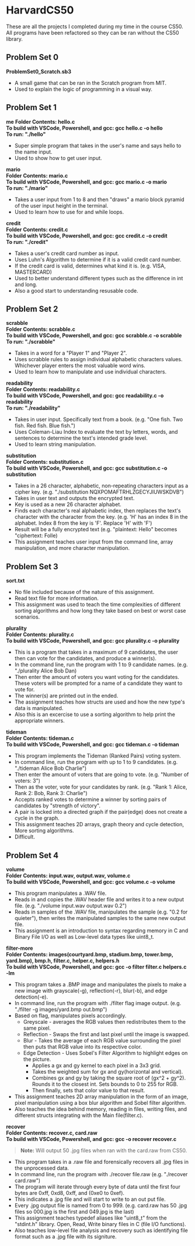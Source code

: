 # HarvardCS50

These are all the projects I completed during my time in the course CS50.  
All programs have been refactored so they can be ran without the CS50 library.  

## Problem Set 0
**ProblemSet0_Scratch.sb3**
  - A small game that can be ran in the Scratch program from MIT.
  - Used to explain the logic of programming in a visual way.
## Problem Set 1

**me**
**Folder Contents: hello.c**  
**To build with VSCode, Powershell, and gcc: gcc hello.c -o hello**  
**To run: "./hello"**
  - Super simple program that takes in the user's name and says hello to the name input.
  - Used to show how to get user input.
    
**mario**  
**Folder Contents: mario.c**  
**To build with VSCode, Powershell, and gcc: gcc mario.c -o mario**  
**To run: "./mario"**
  - Takes a user input from 1 to 8 and then "draws" a mario block pyramid of the user input height in the terminal.
  - Used to learn how to use for and while loops.
    
**credit**  
**Folder Contents: credit.c**  
**To build with VSCode, Powershell, and gcc: gcc credit.c -o credit**  
**To run: "./credit"**
  - Takes a user's credit card number as input.
  - Uses Luhn's Algorithm to determine if it is a valid credit card number.
  - If the credit card is valid, determines what kind it is. (e.g. VISA, MASTERCARD)
  - Used to better understand different types such as the difference in int and long.
  - Also a good start to understanding resusable code.

## Problem Set 2

**scrabble**  
**Folder Contents: scrabble.c**  
**To build with VSCode, Powershell, and gcc: gcc scrabble.c -o scrabble**  
**To run: "./scrabble"**
  - Takes in a word for a "Player 1" and "Player 2".
  - Uses scrabble rules to assign individual alphabetic characters values. Whichever player enters the most valuable word wins.
  - Used to learn how to manipulate and use individual characters.

**readability**  
**Folder Contents: readability.c**  
**To build with VSCode, Powershell, and gcc: gcc readability.c -o readability**  
**To run: "./readability"**
  - Takes in user input. Specifically text from a book. (e.g. "One fish. Two fish. Red fish. Blue fish.")
  - Uses Coleman-Liau Index to evaluate the text by letters, words, and sentences to determine the text's intended grade level.
  - Used to learn string manipulation.

**substitution**  
**Folder Contents: substitution.c**  
**To build with VSCode, Powershell, and gcc: gcc substitution.c -o substitution**  
  - Takes in a 26 character, alphabetic, non-repeating characters input as a cipher key. (e.g. "./substitution NQXPOMAFTRHLZGECYJIUWSKDVB")
  - Takes in user text and outputs the encrypted text. 
  - Key is used as a new 26 character alphabet. 
  - Finds each character's real alphabetic index, then replaces the text's character with the character from the key. 
    (e.g. 'H' has an index 8 in the alphabet. Index 8 from the key is 'F'. Replace 'H' with 'F')
  - Result will be a fully encrypted text (e.g. "plaintext: Hello" becomes "ciphertext: Folle)
  - This assignment teaches user input from the command line, array manipulation, and more character manipulation.

## Problem Set 3
**sort.txt**
  - No file included because of the nature of this assignment.
  - Read text file for more information.
  - This assignment was used to teach the time complexities of different sorting algorithms and how long they take based on best or worst case scenarios. 

**plurality**  
**Folder Contents: plurality.c**  
**To build with VSCode, Powershell, and gcc: gcc plurality.c -o plurality**
  - This is a program that takes in a maximum of 9 candidates, the user then can vote for the candidates, and produce a winner(s).
  - In the command line, run the program with 1 to 9 candidate names. (e.g. "./plurality Alice Bob Dan)
  - Then enter the amount of voters you want voting for the candidates. These voters will be prompted for a name of a candidate they want to vote for.
  - The winner(s) are printed out in the ended.
  - The assignment teaches how structs are used and how the new type's data is manipulated.
  - Also this is an excercise to use a sorting algorithm to help print the appropriate winners.

  **tideman**  
  **Folder Contents: tideman.c**  
  **To build with VSCode, Powershell, and gcc: gcc tideman.c -o tideman**
  - This program implements the Tideman (Ranked Pairs) voting system.
  - In command line, run the program with up to 1 to 9 candidates. (e.g. "./tideman Alice Bob Charlie")
  - Then enter the amount of voters that are going to vote. (e.g. "Number of voters: 3")
  - Then as the voter, vote for your candidates by rank. (e.g. "Rank 1: Alice, Rank 2: Bob, Rank 3: Charlie")
  - Accepts ranked votes to determine a winner by sorting pairs of candidates by "strength of victory".
  - A pair is locked into a directed graph if the pair(edge) does not create a cycle in the graph.
  - This assignment teaches 2D arrays, graph theory and cycle detection, More sorting algorithms.
  - Difficult.

  ## Problem Set 4

  **volume**  
  **Folder Contents: input.wav, output.wav, volume.c**  
  **To build with VSCode, Powershell, and gcc: gcc volume.c -o volume**
  - This program manipulates a .WAV file.
  - Reads in and copies the .WAV header file and writes it to a new output file. (e.g. "./volume input.wav output.wav 0.2")
  - Reads in samples of the .WAV file, manipulates the sample (e.g. "0.2 for quieter"), then writes the manipulated samples to the same new output file.
  - This assignment is an introduction to syntax regarding memory in C and Binary File I/O as well as Low-level data types like uint8_t.

  **filter-more**  
  **Folder Contents: images(courtyard.bmp, stadium.bmp, tower.bmp, yard.bmp), bmp.h, filter.c, helper.c, helpers.h**  
  **To build with VSCode, Powershell, and gcc: gcc -o filter filter.c helpers.c -lm**
  - This program takes a .BMP image and manipulates the pixels to make a new image with grayscale(-g), reflection(-r), blur(-b), and edge detection(-e).
  - In command line, run the program with ./filter flag image output. (e.g. "./filter -g images/yard.bmp out.bmp")
  - Based on flag, manipulates pixels accordingly.
    - Greyscale - averages the RGB values then redistributes them to the same pixel.
    - Reflection - Swaps the first and last pixel until the image is swapped.
    - Blur - Takes the average of each RGB value surrounding the pixel then puts that RGB value into its respective color.
    - Edge Detection - Uses Sobel's Filter Algorithm to highlight edges on the picture.
      - Applies a gx and gy kernel to each pixel in a 3x3 grid.
      - Takes the weighted sum for gx and gy(horizontal and vertical).
      - Combines gx and gy by taking the square root of (gx^2 + gy^2). Rounds it to the closest int. Sets bounds to 0 to 255 for RGB.
      - Then finally, sets that color value to that result.
  - This assignment teaches 2D array manipulation in the form of an image, pixel manipulation using a box blur algorithm and Sobel filter algorithm.
  - Also teaches the idea behind memory, reading in files, writing files, and different structs integrating with the Main file(filter.c).  

  **recover**  
  **Folder Contents: recover.c, card.raw**  
  **To build with VSCode, Powershell, and gcc: gcc -o recover recover.c**
  > **Note:** Will output 50 .jpg files when ran with the card.raw from CS50.
  - This program takes in a .raw file and forensically recovers all .jpg files in the unprocessed data.
  - In command line, run the program with ./recover file.raw (e.g. "./recover card.raw")
  - The program will iterate through every byte of data until the first four bytes are 0xff, 0xd8, 0xff, and (0xe0 to 0xef).
  - This indicates a .jpg file and will start to write to an out put file.
  - Every .jpg output file is named from 0 to 999. (e.g. card.raw has 50 .jpg files so 000.jpg is the first and 049.jpg is the last)
  - This assignment teaches typedef aliases like "uint8_t" from the "stdint.h" library. Open, Read, Write binary files in C (file I/O functions).
  - Also teaches low-level file analysis and recovery such as identifying file format such as a .jpg file with its signiture.      


